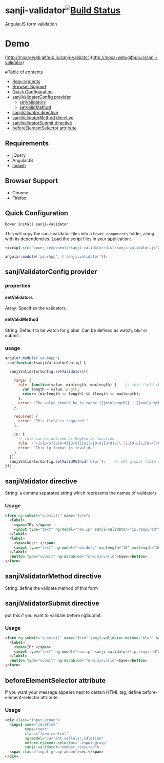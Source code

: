# sanji-validator[![Build Status](https://travis-ci.org/kmsheng/sanji-validator.svg?branch=master)](https://travis-ci.org/kmsheng/sanji-validator)

AngularJS form validation

# Demo
[http://moxa-web.github.io/sanji-validator](http://moxa-web.github.io/sanji-validator)

#Table of contents

- [Requirements](#requirements)
- [Browser Support](#browser-support)
- [Quick Configuration](#quick-configuration)
- [sanjiValidatorConfig provider](#sanjivalidatorconfig-provider)
  - [setValidators](#setvalidators)
  - [setValidMethod](#setvalidmethod)
- [sanjiValidator directive](#sanjivalidator-directive)
- [sanjiValidatorMethod directive](#sanjivalidatormethod-directive)
- [sanjiValidatorSubmit directive](#sanjivalidatorsubmit-directive)
- [beforeElementSelector attribute](#beforeelementselector-attribute)


## Requirements

- jQuery
- AngularJS
- [lodash](https://github.com/lodash/lodash)


## Browser Support

* Chrome
* Firefox 

## Quick Configuration
```sh
bower install sanji-validator
```

This will copy the sanji-validator files into a `bower_components` folder, along with its dependencies. Load the script files in your application:

```html
<script src="bower_components/sanji-validator/dist/sanji-validator.js"></script>
```

```javascript
angular.module('yourApp', ['sanji.validator']);
```

## sanjiValidatorConfig provider

### properties

#### setValidators
Array: Specifies the validators.

#### setValidMethod
String: Default to be watch for global. Can be defined as watch, blur or submit.

### usage
```javascript
angular.module('yourApp')
.run(function(sanjiValidatorConfig) {

  sanjiValidatorConfig.setValidators({

    range: {
      rule: function(value, minlength, maxlength) {    // this field shoud have minlength and maxlength HTML attribute
        var length = value.length;
        return (minlength <= length) && (length <= maxlength);
      },
      error: "The value should be in range ({{minlength}} ~ {{maxlength}})"
    },

    required: {
      error: "This field is required."
    },

    ip: {
      // rule can be defined as RegExp or function
      rule: /^(25[0-5]|2[0-4][0-9]|[01]?[0-9][0-9]?)\.(25[0-5]|2[0-4][0-9]|[01]?[0-9][0-9]?)\.(25[0-5]|2[0-4][0-9]|[01]?[0-9][0-9]?)\.(25[0-5]|2[0-4][0-9]|[01]?[0-9][0-9]?)$/,
      error: "This ip format is invalid."
    }
  });
  sanjiValidatorConfig.setValidMethod('blur');    // set global field validate method
});
```


## sanjiValidator directive
String: a comma separated string which represents the names of validators

### Usage

```html
<form ng-submit="submit()" name="form">
  <label>
    <span>IP: </span>
    <input type="text" ng-model="row.ip" sanji-validator="ip,required">
  </label>
  <label>
    <span>Desc: </span>
    <input type="text" ng-model="row.desc" minlength="10" maxlength="30" sanji-validator="range,required">
  </label>
  <button type="submit" ng-disabled="form.$invalid">Save</button>
</form>
```
## sanjiValidatorMethod directive
String: define the validate method of this form

## sanjiValidatorSubmit directive
put this if you want to validate before ngSubmit.

### Usage
```html
<form ng-submit="submit()" name="form" sanji-validator-method="blur" sanji-validator-submit>
  <label>
    <span>IP: </span>
    <input type="text" ng-model="row.ip" sanji-validator="ip,required">
  </label>
  <button type="submit" ng-disabled="form.$invalid">Save</button>
</form>
```
## beforeElementSelector attribute
If you want your message appears next to certain HTML tag, define before-element-selector attribute.

### Usage
```html
<div class="input-group">
  <input name="idleTime" 
         type="text"
         class="form-control"
         ng-model="current.cellular.idleTime"
         before-element-selector=".input-group"
         sanji-validator="number,required">
  <span class="input-group-addon">sec.</span>
</div>
```
